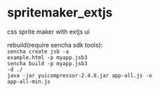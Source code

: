 spritemaker_extjs
=================

css sprite maker with extjs ui<br>

rebuild(require sencha sdk tools):<br>
<code>sencha create jsb -a example.html -p myapp.jsb3</code><br>
<code>sencha build -p myapp.jsb3 -d ./</code><br>
<code>java -jar yuicompressor-2.4.8.jar app-all.js -o app-all-min.js</code>

